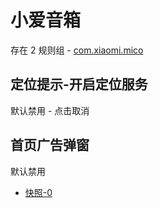 # 小爱音箱

存在 2 规则组 - [com.xiaomi.mico](/src/apps/com.xiaomi.mico.ts)

## 定位提示-开启定位服务

默认禁用 - 点击取消

## 首页广告弹窗

默认禁用

- [快照-0](https://i.gkd.li/import/12745621)

